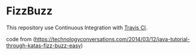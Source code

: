 
# FizzBuzz

This repository use Continuous Integration with  [Travis CI](http://travis-ci.org).

code from (https://technologyconversations.com/2014/03/12/java-tutorial-through-katas-fizz-buzz-easy)


